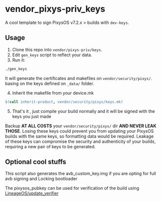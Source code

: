 # vendor_pixys-priv_keys

A cool template to sign PixysOS v7.2.x > builds with `dev-keys`.

## Usage

1. Clone this repo into `vendor/pixys-priv/keys`.
2. Edit `gen_keys` script to reflect your data.
3. Run it:

```bash
./gen_keys
```

It will generate the certificates and makefiles on `vendor/security/pixys/`. basing on the keys defined on `_data/` folder.

4. Inherit the makefile from your device.mk

```makefile
$(call inherit-product, vendor/security/pixys/keys.mk)
```

5. That's it , just compile your build normally and it will be signed with the keys you just made

Backup **AT ALL COSTS** your `vendor/security/pixys/` dir **AND NEVER LEAK THOSE**. Losing these keys could prevent you from updating your PixysOS builds with the same keys, so formatting data would be required. Leakage of these keys can compromise the security and authenticity of your builds, requiring a new pair of keys to be generated.

## Optional cool stuffs

This script also generates the avb_custom_key.img if you are opting for full avb signing and Locking bootloader

The pixysos_pubkey can be used for verification of the build using [LineageOS/update_verifier](https://github.com/LineageOS/update_verifier)
